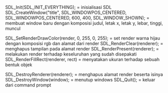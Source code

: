 <!-- INITIALIZATION -->
SDL_Init(SDL_INIT_EVERYTHING); = inisialisasi SDL
SDL_CreateWindow("title", SDL_WINDOWPOS_CENTERED, SDL_WINDOWPOS_CENTERED, 600, 400, SDL_WINDOW_SHOWN); = membuat window baru dengan komposisi judul, letak x, letak y, lebar, tinggi, muncul

<!-- RENDERING -->
SDL_SetRenderDrawColor(render, 0, 255, 0, 255); = set render warna hijau dengan komposisi rgb dan alamat dari render
SDL_RenderClear(renderer); = menghapus tampilan pada alamat render
SDL_RenderPresent(renderer); = melakukan render terhadap keseluruhan yang sudah disepakati
SDL_RenderFillRect(renderer, rect) = menyatakan ukuran terhadap sebuah bentuk objek

<!-- DESTROYER -->
SDL_DestroyRenderer(renderer); = menghapus alamat render beserta isinya
SDL_DestroyWindow(window); = menutup windows
SDL_Quit(); = keluar dari command prompt